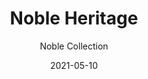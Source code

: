 ---
image_primary: "img/Noble-Heritage-4_1-1-410x410.png"
image_secondary: "img/Desk_Noble-Heritage-1000x400.jpg"
subtitle: "Noble Collection"
description: "Developed%20using%20authentic%20centuries-old%20Canadian%20barn%20wood%2C%20Noble%20collection%20products%20stand%20out%20thanks%20to%20their%20unique%2C%20one-of-a-kind%20look.%20Each%20product%20creatively%20reveals%20the%20character%20and%20beauty%20behind%20those%20beams%20and%20panels%20that%20have%20been%20shaped%20over%20the%20years."
tags: 
  - "Wall Panels"
title: "Noble Heritage"
designer: "Finium"
href: "https://finium.ca/en/decorative-walls/heritage/"
category: "Wall Panels"
manufacturer: "Finium"
slug: "/manufacturers/finium/wall-panels/finium-noble-heritage"
date: "2021-05-10"
---